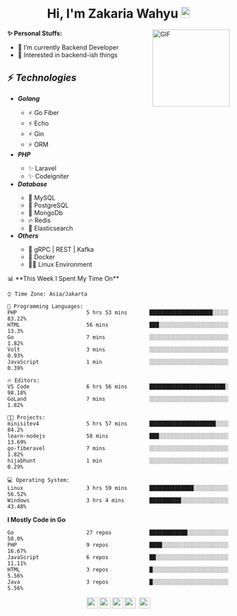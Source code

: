 <h1 align="center">Hi, I'm Zakaria Wahyu <img src="https://github.com/TheDudeThatCode/TheDudeThatCode/blob/master/Assets/Hi.gif" width="20px" height="25px"></h1>

<img align="right" alt="GIF" height="175px" src="https://www.nayakapratama.co.id/wp-content/uploads/2019/07/Website-Maintenance.gif" />

**✨ Personal Stuffs:**
- 🔭 I’m currently Backend Developer
- 🌱 Interested in backend-ish things

<h2>⚡ <i>Technologies</i></h2>
<ul>
<li><strong><i>Golang</i></strong></li>
  <ul>
    <li>⚡ Go Fiber</li>
    <li>⚡ Echo</li>
    <li>⚡ Gin</li>
    <li>⚡ ORM</li>
  </ul>
<li><strong><i>PHP</i></strong></li>
  <ul>
    <li>✨ Laravel</li>
    <li>✨ Codeigniter</li>
  </ul>
<li><strong><i>Database</i></strong></li>
  <ul>
    <li>🐬 MySQL</li>
    <li>🐘 PostgreSQL</li>
    <li>🍃 MongoDb</li>
    <li>🔥 Redis</li>
    <li>🔎 Elasticsearch</li>
  </ul>
  <li><strong><i>Others</i></strong></li>
  <ul>
    <li>💫 gRPC | REST | Kafka</li>
    <li>🐳 Docker</li>
    <li>👨‍💻 Linux Environment</li>
  </ul>
</ul>
<!--START_SECTION:waka-->
📊 **This Week I Spent My Time On** 

```text
⌚︎ Time Zone: Asia/Jakarta

💬 Programming Languages: 
PHP                      5 hrs 53 mins       ████████████████████░░░░░   83.22% 
HTML                     56 mins             ███░░░░░░░░░░░░░░░░░░░░░░   13.3% 
Go                       7 mins              ░░░░░░░░░░░░░░░░░░░░░░░░░   1.82% 
Volt                     3 mins              ░░░░░░░░░░░░░░░░░░░░░░░░░   0.93% 
JavaScript               1 min               ░░░░░░░░░░░░░░░░░░░░░░░░░   0.39%

🔥 Editors: 
VS Code                  6 hrs 56 mins       ████████████████████████░   98.18% 
GoLand                   7 mins              ░░░░░░░░░░░░░░░░░░░░░░░░░   1.82%

🐱‍💻 Projects: 
minisitev4               5 hrs 57 mins       █████████████████████░░░░   84.2% 
learn-nodejs             58 mins             ███░░░░░░░░░░░░░░░░░░░░░░   13.69% 
go-fiberavel             7 mins              ░░░░░░░░░░░░░░░░░░░░░░░░░   1.82% 
hijabhunt                1 min               ░░░░░░░░░░░░░░░░░░░░░░░░░   0.29%

💻 Operating System: 
Linux                    3 hrs 59 mins       ██████████████░░░░░░░░░░░   56.52% 
Windows                  3 hrs 4 mins        ██████████░░░░░░░░░░░░░░░   43.48%

```

**I Mostly Code in Go** 

```text
Go                       27 repos            ████████████░░░░░░░░░░░░░   50.0% 
PHP                      9 repos             ████░░░░░░░░░░░░░░░░░░░░░   16.67% 
JavaScript               6 repos             ██░░░░░░░░░░░░░░░░░░░░░░░   11.11% 
HTML                     3 repos             █░░░░░░░░░░░░░░░░░░░░░░░░   5.56% 
Java                     3 repos             █░░░░░░░░░░░░░░░░░░░░░░░░   5.56%

```



<!--END_SECTION:waka-->

<p align="center">
<a href="https://www.linkedin.com/in/zakariawahyu" target="_blank"><img src="https://img.shields.io/badge/linkedin-%230077B5.svg?&style=for-the-badge&logo=linkedin&logoColor=white" height=25></a>
<a href="https://medium.com/@zakariawahyu" target="_blank"><img src="https://img.shields.io/badge/Medium-12100E?style=for-the-badge&logo=medium&logoColor=white" height=25></a>
<a href="https://medium.com/@zakariawahyu" target="_blank"><img src="https://img.shields.io/badge/Portfolio-2300843e?style=for-the-badge&logo=About.me&logoColor=white" height=25></a>
<a href="https://www.twitter.com/_zakariawahyu" target="_blank"><img src="https://img.shields.io/badge/twitter-%231DA1F2.svg?&style=for-the-badge&logo=twitter&logoColor=white" height=25></a> 
<a href="https://www.instagram.com/_zakariawahyu" target="_blank"><img src="https://img.shields.io/badge/instagram-%23E4405F.svg?&style=for-the-badge&logo=instagram&logoColor=white" height=25></a>
